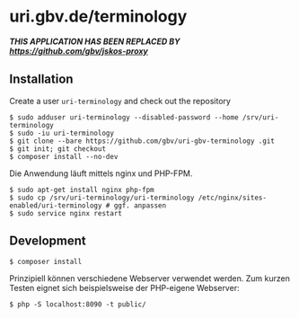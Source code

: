 # uri.gbv.de/terminology

***THIS APPLICATION HAS BEEN REPLACED BY <https://github.com/gbv/jskos-proxy>***

## Installation

Create a user `uri-terminology` and check out the repository

    $ sudo adduser uri-terminology --disabled-password --home /srv/uri-terminology
    $ sudo -iu uri-terminology
    $ git clone --bare https://github.com/gbv/uri-gbv-terminology .git
    $ git init; git checkout
    $ composer install --no-dev

Die Anwendung läuft mittels nginx und PHP-FPM.

    $ sudo apt-get install nginx php-fpm
    $ sudo cp /srv/uri-terminology/uri-terminology /etc/nginx/sites-enabled/uri-terminology # ggf. anpassen
    $ sudo service nginx restart

## Development

    $ composer install

Prinzipiell können verschiedene Webserver verwendet werden. Zum kurzen Testen
eignet sich beispielsweise der PHP-eigene Webserver:

    $ php -S localhost:8090 -t public/
